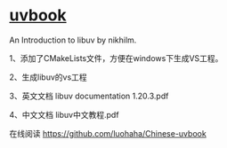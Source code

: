 [uvbook](https://github.com/nikhilm/uvbook)
======

An Introduction to libuv by nikhilm.


1、添加了CMakeLists文件，方便在windows下生成VS工程。

2、生成libuv的vs工程


3、英文文档 libuv documentation 1.20.3.pdf


4、中文文档 libuv中文教程.pdf

在线阅读 https://github.com/luohaha/Chinese-uvbook



